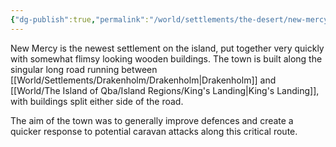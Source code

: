 ```yaml
---
{"dg-publish":true,"permalink":"/world/settlements/the-desert/new-mercy/"}
---
```


New Mercy is the newest settlement on the island, put together very quickly with somewhat flimsy looking wooden buildings. The town is built along the singular long road running between [[World/Settlements/Drakenholm/Drakenholm\|Drakenholm]] and [[World/The Island of Qba/Island Regions/King's Landing\|King's Landing]], with buildings split either side of the road. 

The aim of the town was to generally improve defences and create a quicker response to potential caravan attacks along this critical route.